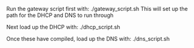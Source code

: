 Run the gateway script first with: 
./gateway_script.sh
This will set up the path for the DHCP and DNS to run through

Next load up the DHCP with:
./dhcp_script.sh

Once these have compiled, load up the DNS with:
./dns_script.sh
